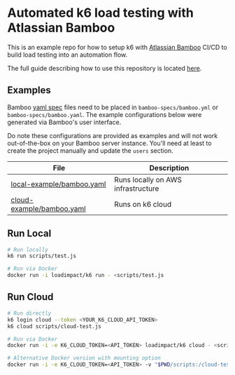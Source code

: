 # Automated k6 load testing with Atlassian Bamboo

This is an example repo for how to setup k6 with [Atlassian Bamboo](https://www.atlassian.com/software/bamboo) CI/CD to build load testing into an automation flow.

The full guide describing how to use this repository is located [here](https://k6.io/blog/integrating-k6-with-bamboo/).

## Examples

Bamboo [yaml spec](https://confluence.atlassian.com/bamboo/bamboo-yaml-specs-938844479.html) files need to be placed in `bamboo-specs/bamboo.yml` or `bamboo-specs/bamboo.yaml`. The example configurations below were generated via Bamboo's user interface.

Do note these configurations are provided as examples and will not work out-of-the-box on your Bamboo server instance. You'll need at least to create the project manually and update the `users` section.

| File                                                   | Description                        |
| ------------------------------------------------------ | ---------------------------------- |
| [local-example/bamboo.yaml](local-example/bamboo.yaml) | Runs locally on AWS infrastructure |
| [cloud-example/bamboo.yaml](cloud-example/bamboo.yaml) | Runs on k6 cloud                   |

## Run Local

```bash
# Run locally
k6 run scripts/test.js

# Run via Docker
docker run -i loadimpact/k6 run - <scripts/test.js
```

## Run Cloud

```bash
# Run directly
k6 login cloud --token <YOUR_K6_CLOUD_API_TOKEN>
k6 cloud scripts/cloud-test.js

# Run via Docker
docker run -i -e K6_CLOUD_TOKEN=<API_TOKEN> loadimpact/k6 cloud - <scripts/cloud-test.js

# Alternative Docker version with mounting option
docker run -i -e K6_CLOUD_TOKEN=<API_TOKEN> -v "$PWD/scripts:/cloud-test.js" loadimpact/k6 cloud /cloud-test.js
```
